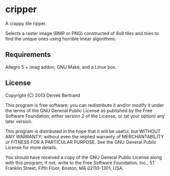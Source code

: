 cripper
=======

A crappy tile ripper.

Selects a raster image (BMP or PNG) constructed of 8x8 tiles and tries to find the unique ones using horrible linear algorithms.

Requirements
------------

Allegro 5 + imag addon, GNU Make, and a Linux box.


License
-------
Copyright (C) 2013  Derrek Bertrand

This program is free software; you can redistribute it and/or
modify it under the terms of the GNU General Public License
as published by the Free Software Foundation; either version 2
of the License, or (at your option) any later version.

This program is distributed in the hope that it will be useful,
but WITHOUT ANY WARRANTY; without even the implied warranty of
MERCHANTABILITY or FITNESS FOR A PARTICULAR PURPOSE.  See the
GNU General Public License for more details.

You should have received a copy of the GNU General Public License
along with this program; if not, write to the Free Software
Foundation, Inc., 51 Franklin Street, Fifth Floor, Boston, MA  02110-1301, USA.
